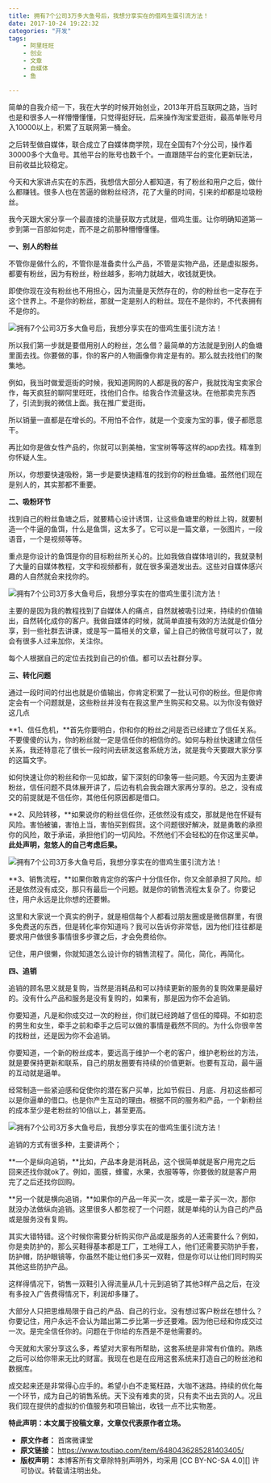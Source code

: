 ```yaml
---
title: 拥有7个公司3万多大鱼号后，我想分享实在的借鸡生蛋引流方法！
date: 2017-10-24 19:22:32
categories: "开发"
tags:
	- 阿里旺旺
	- 创业
	- 文章
	- 自媒体
	- 鱼

---
```


简单的自我介绍一下，我在大学的时候开始创业，2013年开启互联网之路，当时也是和很多人一样懵懵懂懂，只觉得挺好玩，后来操作淘宝爱逛街，最高单账号月入10000以上，积累了互联网第一桶金。

之后转型做自媒体，联合成立了自媒体商学院，现在全国有7个分公司，操作着30000多个大鱼号。其他平台的账号也数千个。一直跟随平台的变化更新玩法，目前收益比较稳定。

今天和大家讲点实在的东西，我想信大部分人都知道，有了粉丝和用户之后，做什么都赚钱。很多人也在苦逼的做粉丝经济，花了大量的时间，引来的却都是垃圾粉丝。

我今天跟大家分享一个最直接的流量获取方式就是，借鸡生蛋。让你明确知道第一步到第一百部如何走，而不是之前那种懵懵懂懂。

 **一、别人的粉丝** 

不管你是做什么的，不管你是准备卖什么产品，不管是实物产品，还是虚拟服务。都要有粉丝，因为有粉丝，粉丝越多，影响力就越大，收钱就更快。

即使你现在没有粉丝也不用担心，因为流量是天然存在的，你的粉丝也一定存在于这个世界上。不是你的粉丝，那就一定是别人的粉丝。现在不是你的，不代表拥有不是你的。

![拥有7个公司3万多大鱼号后，我想分享实在的借鸡生蛋引流方法！][7_3]

所以我们第一步就是要借用别人的粉丝，怎么借？最简单的方法就是到别人的鱼塘里面去找。你要做的事，你的客户的人物画像你肯定是有的。那么就去找他们的聚集地。

例如，我当时做爱逛街的时候，我知道网购的人都是我的客户，我就找淘宝卖家合作，每天疯狂的聊阿里旺旺，找他们合作。给我合作流量这块。在他那卖完东西了，引流到我的微信上面。我在推广爱逛街。

所以销量一直都是在增长的。不用怕不合作，就是一个变废为宝的事，傻子都愿意干。

再比如你是做女性产品的，你就可以到美柚，宝宝树等等这样的app去找。精准到你怀疑人生。

所以，你想要快速吸粉，第一步是要快速精准的找到你的粉丝鱼塘。虽然他们现在是别人的，其实那都不重要。

 **二、吸粉环节** 

找到自己的粉丝鱼塘之后，就要精心设计诱饵，让这些鱼塘里的粉丝上钩，就要制造一个牛逼的鱼饵，什么是鱼饵，这太多了。它可以是一篇文章，一张图片，一段语音，一个是视频等等。

重点是你设计的鱼饵是你的目标粉丝所关心的。比如我做自媒体培训的，我就录制了大量的自媒体教程，文字和视频都有，就在很多渠道发出去。这些对自媒体感兴趣的人自然就会来找你的。

![拥有7个公司3万多大鱼号后，我想分享实在的借鸡生蛋引流方法！][7_3 1]

主要的是因为我的教程找到了自媒体人的痛点，自然就被吸引过来，持续的价值输出，自然转化成你的客户。我做自媒体的时候，就简单直接有效的方法就是价值分享，到一些社群去讲课，或是写一篇相关的文章，留上自己的微信号就可以了，就会有很多人过来加你，关注你。

每个人根据自己的定位去找到自己的价值。都可以去社群分享。

 **三、转化问题** 

通过一段时间的付出也就是价值输出，你肯定积累了一批认可你的粉丝。但是你肯定会有一个问题就是，这些粉丝并没有在我这里产生购买和交易。以为你没有做好这几点

**1、信任危机，**首先你要明白，你和你的粉丝之间是否已经建立了信任关系。不要傻傻的认为，你的粉丝就一定是信任你的相信你的。如何与粉丝快速建立信任关系，我还特意花了很长一段时间去研发这套系统方法，就是我今天要跟大家分享的这篇文字。

如何快速让你的粉丝和你一见如故，留下深刻的印象等一些问题。今天因为主要讲粉丝，信任问题不具体展开讲了，后边有机会我会跟大家再分享的。总之，没有成交的前提就是不信任你，其他任何原因都是借口。

**2、风险转移，**如果说你的粉丝信任你，还依然没有成交，那就是他在怀疑有风险。害怕被骗，害怕上当，害怕买到假货。这个问题很好解决，就是勇敢的承担你的风险，敢于承诺，承担他们的一切风险。不然他们不会轻松的在你这里买单。**此处声明，忽悠人的自己考虑后果。**

![拥有7个公司3万多大鱼号后，我想分享实在的借鸡生蛋引流方法！][7_3 2]

**3、销售流程，**如果你敢肯定你的客户十分信任你，你又全部承担了风险。却还是依然没有成交，那只有最后一个问题。就是你的销售流程太复杂了。你要记住，用户永远是比你想的还要懒。

这里和大家说一个真实的例子，就是相信每个人都看过朋友圈或是微信群里，有很多免费送的东西，但是转化率你知道吗？我可以告诉你非常低，因为他们往往都是要求用户做很多事情很多步骤之后，才会免费给你。

记住，用户很懒，你就知道怎么设计你的销售流程了。简化，简化，再简化。

 **四、追销** 

追销的顾名思义就是复购，当然是消耗品和可以持续更新的服务的复购效果是最好的。没有什么产品和服务是没有复购的，如果有，那是因为你不会追销。

你要知道，凡是和你成交过一次的粉丝，你们就已经跨越了信任的障碍。不如初恋的男生和女生，牵手之前和牵手之后可以做的事情是截然不同的。为什么你很辛苦的找粉丝，还是因为你不会追销。

你要知道，一个新的粉丝成本，要远高于维护一个老的客户，维护老粉丝的方法，就是要保持更新和联系，自己的朋友圈要有持续的价值更新。也要有互动，最牛逼的互动就是逼单。

经常制造一些紧迫感和促使你的潜在客户买单，比如节假日、月底、月初这些都可以是你逼单的借口。也是你产生互动的理由。根据不同的服务和产品，一个新粉丝的成本至少是老粉丝的10倍以上，甚至更高。

![拥有7个公司3万多大鱼号后，我想分享实在的借鸡生蛋引流方法！][7_3 3]

追销的方式有很多种，主要讲两个；

**一个是纵向追销，**比如，产品本身是消耗品，这个很简单就是客户用完之后回来还找你就ok了。例如，面膜，蜂蜜，水果，衣服等等，你要做的就是客户用完了之后还找你回购。

**另一个就是横向追销，**如果你的产品一年买一次，或是一辈子买一次，那你就没办法做纵向追销。这里很多人都忽视了一个问题，就是单纯的认为自己的产品或是服务没有复购。

其实大错特错。这个时候你需要分析购买你产品或是服务的人还需要什么？例如，你是卖防护的，那么买鞋得基本都是工厂，工地得工人，他们还需要买防护手套，防护帽，防护眼镜等，你虽然不能让他们多买一双鞋，但是你可以让他们同时购买其他这些防护产品。

这样得情况下，销售一双鞋引入得流量从几十元到追销了其他3样产品之后，在没有多投入广告费得情况下，利润却多赚了。

大部分人只把思维局限于自己的产品、自己的行业。没有想过客户粉丝在想什么？你要记住，用户永远不会认为踏出第二步比第一步还要难。因为他已经和你成交过一次。是完全信任你的。问题在于你给的东西是不是他需要的。

今天就和大家分享这么多，希望对大家有所帮助，这套系统是非常有价值的。熟练之后可以给你带来无比的财富。我现在也是在应用这套系统来打造自己的粉丝池和数据库。

成交起来还是非常得心应手的。希望小白不走冤枉路，大咖不迷路。持续的优化每一个环节，成为自己的销售系统。天下没有难卖的货，只有卖不出去货的人。况且我们现在提供的虚拟的价值服务和项目输出，收钱一点不比实物差。

**特此声明：本文属于投稿文章，文章仅代表原作者立场。**


[7_3]: static/resources/crawler/Y7VU-F2FZ-3AVZ.jpg
[7_3 1]: static/resources/crawler/EVNF-MJQZ-IN22.gif
[7_3 2]: static/resources/crawler/M73Y-RF3U-IEUE.jpg
[7_3 3]: static/resources/crawler/AIRM-FYYN-UFMA.gif
 *  **原文作者：** 首席微课堂
 *  **原文链接：** https://www.toutiao.com/item/6480436285281403405/
 *  **版权声明：** 本博客所有文章除特别声明外，均采用 [CC BY-NC-SA 4.0][] 许可协议。转载请注明出处。

